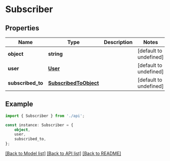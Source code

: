 # Subscriber


## Properties

Name | Type | Description | Notes
------------ | ------------- | ------------- | -------------
**object** | **string** |  | [default to undefined]
**user** | [**User**](User.md) |  | [default to undefined]
**subscribed_to** | [**SubscribedToObject**](SubscribedToObject.md) |  | [default to undefined]

## Example

```typescript
import { Subscriber } from './api';

const instance: Subscriber = {
    object,
    user,
    subscribed_to,
};
```

[[Back to Model list]](../README.md#documentation-for-models) [[Back to API list]](../README.md#documentation-for-api-endpoints) [[Back to README]](../README.md)
